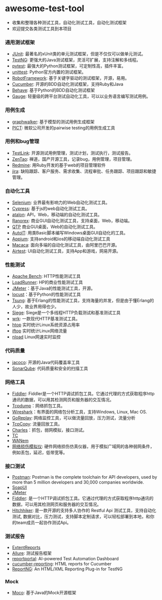 # awesome-test-tool
- 收集和整理各种测试工具，自动化测试工具，自动化测试框架
- 欢迎提交各类测试工具到本项目


### 通用测试框架
- [JUnit](https://junit.org): 最著名的xUnit类的单元测试框架，但是不仅仅可以做单元测试。
- [TestNG](https://testng.org/): 更强大的Java测试框架，灵活可扩展，支持注解和多线程。
- [pytest](https://docs.pytest.org): 最强大的Python测试框架，可定制性高，插件丰富。
- [unittest](https://docs.python.org/3/library/unittest.html): Python官方内置的测试框架。
- [RobotFramework](https://robotframework.org/): 基于关键字驱动的测试框架，开源，易用。
- [Cucumber](https://cucumber.io/): 开源的BDD自动化测试框架，支持Ruby和Java
- [Behave](https://github.com/behave/behave): 基于Python的BDD自动化测试框架
- [Gauge](https://gauge.org/index.html): 轻量级的跨平台测试自动化工具，可以以业务语言编写测试用例。

### 用例生成
- [graphwalker](https://github.com/GraphWalker): 基于模型的测试用例生成框架
- [PICT](https://docs.microsoft.com/en-us/previous-versions/software-testing/cc150619(v=msdn.10)): 微软公司开发的pairwise testing的用例生成工具

### 用例和bug管理
- [TestLink](http://www.testlink.org/): 开源测试用例管理，测试计划，测试执行，测试报告。
- [ZenTao](https://www.zentao.net/): 禅道，国产开源工具，记录bug，用例管理，项目管理。
- [Redmine](http://www.redmine.org/): 用Ruby开发的基于web的项目管理软件
- [jira](https://www.atlassian.com/software/jira): 缺陷跟踪、客户服务、需求收集、流程审批、任务跟踪、项目跟踪和敏捷管理。

### 自动化工具
- [Selenium](https://www.seleniumhq.org/): 业界最有影响力的Web自动化测试工具。
- [Cypress](https://www.cypress.io/): 基于js的web自动化测试工具。
- [atalon](https://www.katalon.com/): API，Web，移动端的自动化测试工具。
- [Ranorex](https://www.ranorex.com/): 商业GUI自动化测试工具，支持桌面，Web，移动端。
- [QTP]() 商业GUI桌面，Web的自动化测试工具。
- [AutoIT](https://www.autoitscript.com/site/): 用类Basic脚本编写Windows桌面GUI自动化的工具。
- [Appium](http://appium.io/): 支持android和ios的移动端自动化测试工具
- [Macaca](https://macacajs.github.io/zh/): 面向多端的自动化测试工具，由阿里巴巴开源。
- [Airtest](http://airtest.netease.com/): UI自动化测试工具，支持App和游戏，网易开源。

### 性能测试
- [Apache Bench](http://httpd.apache.org/docs/2.4/programs/ab.html): HTTP性能测试工具
- [LoadRunner](https://ssl.www8.hp.com/sg/en/ad/load-runner/load-runner.html): HP的商业性能测试工具
- [JMeter](https://jmeter.apache.org/)：基于Java的性能测试工具，开源。
- [locust](https://www.locust.io/)：基于Python的性能测试工具
- [Tsung](http://tsung.erlang-projects.org/): 基于Erlang的性能测试工具，支持海量的并发，但是由于懂Erlang的人少，故业界用得也少。
- [Siege](https://www.joedog.org/): Siege是一个多线程HTTP负载测试和基准测试工具
- [wrk](https://github.com/wg/wrk): 一款现代HTTP基准测试工具。
- [htop]() 实时统计Linux系统资源占用率
- [iftop]() 实时统计Linux网络流量
- [nload]() Linux网速实时监控

### 代码质量
- [jacoco](https://www.eclemma.org/jacoco/): 开源的Java代码覆盖率工具
- [SonarQube](https://www.sonarqube.org/): 代码质量和安全的扫描工具

### 网络工具
- [Fiddler](): Fiddler是一个HTTP调试抓包工具。它通过代理的方式获取程序http通讯的数据，可以用其检测网页和服务器的交互情况。
- [Tcpdump]()：网络抓包工具。
- [Wireshark]()：有界面的网络包分析工具，支持Windows, Linux, Mac OS.
- [GoReplay](https://goreplay.org/): 网络监控工具，可以做流量回放，压力测试，流量分析
- [TcpCopy](https://github.com/session-replay-tools/tcpcopy): 流量回放工具。
- [Charles]()：抓包，弱网模拟，接口测试。
- [TC]()
- [WANem]()
- [网络损伤模拟仪](): 硬件网络损伤仿真仪器，用于模拟广域网的各种弱网条件，例如丢包，延迟，低带宽等。

### 接口测试
- [Postman](): Postman is the complete toolchain for API developers, used by more than 5 million developers and 30,000 companies worldwide.
- [SoapUI]()
- [JMeter]()
- [Fiddler](): 是一个HTTP调试抓包工具。它通过代理的方式获取程序http通讯的数据，可以用其检测网页和服务器的交互情况。
- [Hitchhiker](): 是一款开源的支持多人协作的 Restful Api 测试工具，支持自动化测试, 数据对比，压力测试，支持脚本定制请求，可以轻松部署到本地，和你的team成员一起协作测试Api。

### 测试报告
- [ExtentReports]()
- [Allure](http://allure.qatools.ru/): 测试报告框架
- [reportportal](): AI-powered Test Automation Dashboard
- [cucumber-reporting](https://github.com/damianszczepanik/cucumber-reporting): HTML reports for Cucumber
- [ReportNG](https://reportng.uncommons.org/): An HTML/XML Reporting Plug-in for TestNG

### Mock
- [Moco](https://github.com/dreamhead/moco): 基于Java的Mock开源框架

